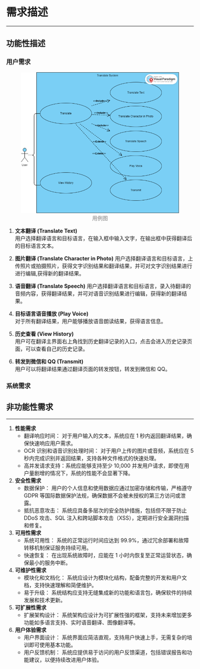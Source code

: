 # 需求描述

---

## 功能性描述

### 用户需求

<figure>
    <img src="./case_diagram.png">
    <figcaption style="text-align: center; color: gray">用例图</figcaption>
</figure>

1. **文本翻译 (Translate Text)**  
   用户选择翻译语言和目标语言，在输入框中输入文字，在输出框中获得翻译后的目标语言文本。

2. **图片翻译 (Translate Character in Photo)**
   用户选择翻译语言和目标语言，上传照片或拍摄照片，获得文字识别结果和翻译结果，并可对文字识别结果进行进行编辑,获得新的翻译结果。

3. **语音翻译 (Translate Speech)**
   用户选择翻译语言和目标语言，录入待翻译的音频内容，获得翻译结果，并可对语音识别结果进行编辑，获得新的翻译结果。

4. **目标语言语音播放 (Play Voice)**  
   对于所有翻译结果，用户能够播放语音朗读结果，获得语言信息。

5. **历史查看 (View History)**  
   用户可在翻译主界面右上角找到历史翻译记录的入口，点击会进入历史记录页面，可以查看自己的历史记录。

6. **转发到微信和 QQ (Transmit)**  
   用户可以将翻译结果通过翻译页面的转发按钮，转发到微信和 QQ。

### 系统需求

## 非功能性需求

---

1. **性能需求**
   - 翻译响应时间： 对于用户输入的文本，系统应在 1 秒内返回翻译结果，确保快速响应用户需求。
   - OCR 识别和语音识别处理时间： 对于用户上传的图片或音频，系统应在 5 秒内完成识别并返回结果，支持各种文件格式的快速处理。
   - 高并发请求支持：系统应能够支持至少 10,000 并发用户请求，即使在用户量剧增的情况下，系统的性能不会显著下降。
2. **安全性需求**
   - 数据保护： 用户的个人信息和使用数据应通过加密存储和传输，严格遵守 GDPR 等国际数据保护法规，确保数据不会被未授权的第三方访问或泄露。
   - 抵抗恶意攻击： 系统应具备多层次的安全防护措施，包括但不限于防止 DDoS 攻击、SQL 注入和跨站脚本攻击（XSS），定期进行安全漏洞扫描和修复。
3. **可用性需求**
   - 系统可用性： 系统的正常运行时间应达到 99.9%，通过冗余部署和故障转移机制保证服务持续可用。
   - 快速恢复： 在出现系统故障时，应能在 1 小时内恢复至正常运营状态，确保最小的服务中断。
4. **可维护性需求**
   - 模块化和文档化： 系统应设计为模块化结构，配备完整的开发和用户文档，支持快速理解和简便维护。
   - 易于升级： 系统结构应支持无缝集成新的功能和语言包，确保软件的持续发展和技术更新。
5. **可扩展性需求**
   - 扩展架构设计： 系统架构应设计为可扩展性强的框架，支持未来增加更多功能如多语言支持、实时语音翻译、图像翻译等。
6. **用户体验需求**
   - 用户界面设计： 系统界面应简洁直观，支持用户快速上手，无需复杂的培训即可使用基本功能。
   - 用户反馈机制： 系统应提供易于访问的用户反馈渠道，包括错误报告和功能建议，以便持续改进用户体验。
